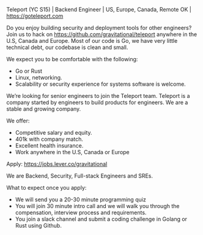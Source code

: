 Teleport (YC S15) | Backend Engineer | US, Europe, Canada, Remote OK | https://goteleport.com

Do you enjoy building security and deployment tools for other engineers?
Join us to hack on https://github.com/gravitational/teleport anywhere in the U.S, Canada and Europe.
Most of our code is Go, we have very little technical debt, our codebase is clean and small.

We expect you to be comfortable with the following:

  * Go or Rust
  * Linux, networking.
  * Scalability or security experience for systems software is welcome.

We’re looking for senior engineers to join the Teleport team.
Teleport is a company started by engineers to build products for engineers.
We are a stable and growing company.

We offer:

  * Competitive salary and equity.
  * 401k with company match.
  * Excellent health insurance.
  * Work anywhere in the U.S, Canada or Europe

Apply: https://jobs.lever.co/gravitational

We are Backend, Security, Full-stack Engineers and SREs.

What to expect once you apply:

  * We will send you a 20-30 minute programming quiz
  * You will join 30 minute intro call and we will walk you through the compensation,
    interview process and requirements.
  * You join a slack channel and submit a coding challenge in Golang or Rust using Github.

